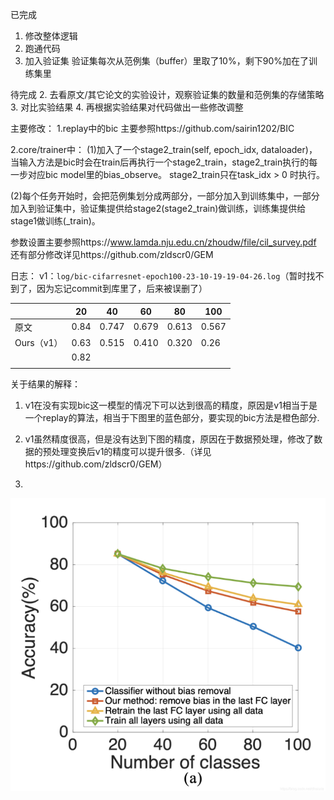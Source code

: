 已完成
1. 修改整体逻辑
2. 跑通代码
3. 加入验证集
验证集每次从范例集（buffer）里取了10%，剩下90%加在了训练集里


待完成
2. 去看原文/其它论文的实验设计，观察验证集的数量和范例集的存储策略 
3. 对比实验结果
4. 再根据实验结果对代码做出一些修改调整

主要修改：
1.replay中的bic
主要参照https://github.com/sairin1202/BIC

2.core/trainer中：
(1)加入了一个stage2_train(self, epoch_idx, dataloader)，当输入方法是bic时会在train后再执行一个stage2_train，stage2_train执行的每一步对应bic model里的bias_observe。
stage2_train只在task_idx > 0 时执行。

(2)每个任务开始时，会把范例集划分成两部分，一部分加入到训练集中，一部分加入到验证集中，验证集提供给stage2(stage2_train)做训练，训练集提供给stage1做训练(_train)。

参数设置主要参照https://www.lamda.nju.edu.cn/zhoudw/file/cil_survey.pdf
还有部分修改详见https://github.com/zldscr0/GEM




日志：
v1：`log/bic-cifarresnet-epoch100-23-10-19-19-04-26.log`（暂时找不到了，因为忘记commit到库里了，后来被误删了）


|            | 20   | 40    | 60    | 80    | 100   |
| ---------- | ---- | ----- | ----- | ----- | ----- |
| 原文       | 0.84 | 0.747 | 0.679 | 0.613 | 0.567 |
| Ours（v1） | 0.63 | 0.515 | 0.410 | 0.320 | 0.26  |
|            | 0.82 |       |       |       |       |
|            |      |       |       |       |       |


关于结果的解释：

1. v1在没有实现bic这一模型的情况下可以达到很高的精度，原因是v1相当于是一个replay的算法，相当于下图里的蓝色部分，要实现的bic方法是橙色部分.

2. v1虽然精度很高，但是没有达到下图的精度，原因在于数据预处理，修改了数据的预处理变换后v1的精度可以提升很多.（详见https://github.com/zldscr0/GEM）

3. 

![image-20231123150803231](./1.png)


